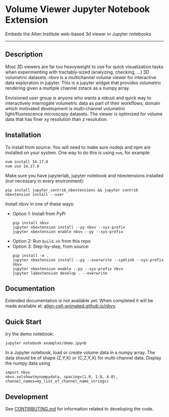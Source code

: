 # Volume Viewer Jupyter Notebook Extension

Embeds the Allen Institute web-based 3d viewer in Jupyter notebooks

---

## Description

Most 3D viewers are far too heavyweight to use for quick visualization tasks when experimenting with tractably-sized (analyzing, checking, ...) 3D volumetric datasets. nbvv is a multichannel volume viewer for interactive data exploration in jupyter. This is a jupyter widget that provides volumetric rendering given a multiple channel zstack as a numpy array.

Envisioned user group is anyone who wants a robust and quick way to interactively interrogate volumetric data as part of their workflows; domain which motivated development is multi-channel volumetric light/fluorescence microscopy datasets. The viewer is optimized for volume data that has finer xy resolution than z resolution.

## Installation

To install from source:
You will need to make sure nodejs and npm are installed on your system.
One way to do this is using `nvm`, for example:
```
nvm install 14.17.0
nvm use 14.17.0
```

Make sure you have jupyterlab, jupyter notebook and nbextensions installed (not necessary in every environment):
```
pip install jupyter_contrib_nbextensions && jupyter contrib nbextension install --user
```

Install nbvv in one of these ways:
* Option 1: Install from PyPi
    ```
    pip install nbvv
    jupyter nbextension install --py nbvv --sys-prefix
    jupyter nbextension enable nbvv --py --sys-prefix
    ```
* Option 2: Run `build.sh` from this repo
* Option 3: Step-by-step, from source:
    ```
    pip install -e .
    jupyter nbextension install --py --overwrite --symlink --sys-prefix nbvv
    jupyter nbextension enable --py --sys-prefix nbvv
    jupyter labextension develop . --overwrite
    ```

## Documentation

Extended documentation is not available yet. When completed it will be made available at: [allen-cell-animated.github.io/nbvv](https://allen-cell-animated.github.io/nbvv/index.html).

## Quick Start

try the demo notebook:
```
jupyter notebook examples/demo.ipynb
```

In a Jupyter notebook, load or create volume data in a numpy array.
The data should be of shape (Z,Y,X) or (C,Z,Y,X) for multi-channel data.
Display the numpy data using
```
import nbvv
nbvv.volshow(mynumpydata, spacing=(1.0, 1.0, 4.0), channel_names=my_list_of_channel_name_strings)
```

## Development

See [CONTRIBUTING.md](CONTRIBUTING.md) for information related to developing the code.
